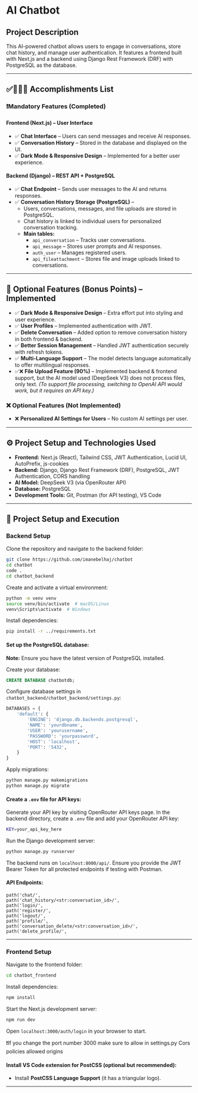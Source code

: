 # AI Chatbot

## Project Description

This AI-powered chatbot allows users to engage in conversations, store chat history, and manage user authentication. It features a frontend built with Next.js and a backend using Django Rest Framework (DRF) with PostgreSQL as the database.

---

## ✅👩🏻‍💻 Accomplishments List

### ❗Mandatory Features (Completed)

#### Frontend (Next.js) – User Interface
- ✅ **Chat Interface** – Users can send messages and receive AI responses.
- ✅ **Conversation History** – Stored in the database and displayed on the UI.
- ✅ **Dark Mode & Responsive Design** – Implemented for a better user experience.

#### Backend (Django) – REST API + PostgreSQL
- ✅ **Chat Endpoint** – Sends user messages to the AI and returns responses.
- ✅ **Conversation History Storage (PostgreSQL)** –
  - Users, conversations, messages, and file uploads are stored in PostgreSQL.
  - Chat history is linked to individual users for personalized conversation tracking.
  - **Main tables:**
    - `api_conversation` – Tracks user conversations.
    - `api_message` – Stores user prompts and AI responses.
    - `auth_user` – Manages registered users.
    - `api_fileattachment` – Stores file and image uploads linked to conversations.

---

## 🔄 Optional Features (Bonus Points) – Implemented
- ✅ **Dark Mode & Responsive Design** – Extra effort put into styling and user experience.
- ✅ **User Profiles** – Implemented authentication with JWT.
- ✅ **Delete Conversation** – Added option to remove conversation history in both frontend & backend.
- ✅ **Better Session Management** – Handled JWT authentication securely with refresh tokens.
- ✅ **Multi-Language Support** – The model detects language automatically to offer multilingual responses.
- ✅❌ **File Upload Feature (90%)** – Implemented backend & frontend support, but the AI model used (DeepSeek V3) does not process files, only text. *(To support file processing, switching to OpenAI API would work, but it requires an API key.)*

### ❌ Optional Features (Not Implemented)
- ❌ **Personalized AI Settings for Users** – No custom AI settings per user.

---


## ⚙️ Project Setup and Technologies Used

- **Frontend:** Next.js (React), Tailwind CSS, JWT Authentication, Lucid UI, AutoPrefix, js-cookies
- **Backend:** Django, Django Rest Framework (DRF), PostgreSQL, JWT Authentication, CORS handling
- **AI Model:** DeepSeek V3 (via OpenRouter API)
- **Database:** PostgreSQL
- **Development Tools:** Git, Postman (for API testing), VS Code

---

## 🚀 Project Setup and Execution

### Backend Setup

Clone the repository and navigate to the backend folder:
```sh
git clone https://github.com/imanebelhaj/chatbot
cd chatbot
code .
cd chatbot_backend
```

Create and activate a virtual environment:
```sh
python -m venv venv
source venv/bin/activate  # macOS/Linux
venv\Scripts\activate  # Windows
```

Install dependencies:
```sh
pip install -r ../requirements.txt
```

#### Set up the PostgreSQL database:
**Note:** Ensure you have the latest version of PostgreSQL installed.

Create your database:
```sql
CREATE DATABASE chatbotdb;
```

Configure database settings in `chatbot_backend/chatbot_backend/settings.py`:
```python
DATABASES = {
    'default': {
        'ENGINE': 'django.db.backends.postgresql',
        'NAME': 'yourdbname',
        'USER': 'yourusername',
        'PASSWORD': 'yourpassword',
        'HOST': 'localhost',
        'PORT': '5432',
    }
}
```

Apply migrations:
```sh
python manage.py makemigrations
python manage.py migrate
```

#### Create a `.env` file for API keys:
Generate your API key by visiting OpenRouter API keys page.
In the backend directory, create a `.env` file and add your OpenRouter API key:
```sh
KEY=your_api_key_here
```

Run the Django development server:
```sh
python manage.py runserver
```

The backend runs on `localhost:8000/api/`. Ensure you provide the JWT Bearer Token for all protected endpoints if testing with Postman.

#### API Endpoints:
```plaintext
path('chat/',
path('chat_history/<str:conversation_id>/',
path('login/',
path('register/',
path('logout/',
path('profile/',
path('conversation_delete/<str:conversation_id>/',
path('delete_profile/',
```

---

### Frontend Setup

Navigate to the frontend folder:
```sh
cd chatbot_frontend
```

Install dependencies:
```sh
npm install
```

Start the Next.js development server:
```sh
npm run dev
```

Open `localhost:3000/auth/login` in your browser to start.

❗If you change the port number 3000 make sure to allow in settings.py Cors policies allowed origins

#### Install VS Code extension for PostCSS (optional but recommended):
- Install **PostCSS Language Support** (it has a triangular logo).

---
